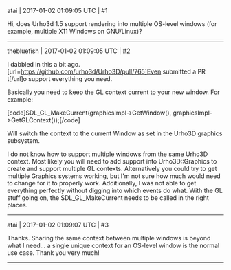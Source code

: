 atai | 2017-01-02 01:09:05 UTC | #1

Hi, does Urho3d 1.5 support rendering into multiple OS-level windows (for example, multiple X11 Windows on GNU/Linux)?

-------------------------

thebluefish | 2017-01-02 01:09:05 UTC | #2

I dabbled in this a bit ago. [url=https://github.com/urho3d/Urho3D/pull/765]Even submitted a PR t[/url]o support everything you need.

Basically you need to keep the GL context current to your new window. For example:

[code]SDL_GL_MakeCurrent(graphicsImpl->GetWindow(), graphicsImpl->GetGLContext());[/code]

Will switch the context to the current Window as set in the Urho3D graphics subsystem.

I do not know how to support multiple windows from the same Urho3D context. Most likely you will need to add support into Urho3D::Graphics to create and support multiple GL contexts. Alternatively you could try to get multiple Graphics systems working, but I'm not sure how much would need to change for it to properly work. Additionally, I was not able to get everything perfectly without digging into which events do what. With the GL stuff going on, the SDL_GL_MakeCurrent needs to be called in the right places.

-------------------------

atai | 2017-01-02 01:09:07 UTC | #3

Thanks.  Sharing the same context between multiple windows is beyond what I need... a single unique context for an OS-level window is the normal use case.  Thank you very much!

-------------------------

